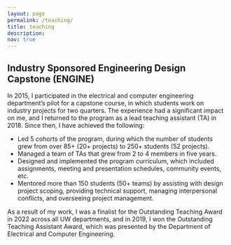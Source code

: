 ```yaml
---
layout: page
permalink: /teaching/
title: teaching
description: 
nav: true
---
```


## Industry Sponsored Engineering Design Capstone (ENGINE)

In 2015, I participated in the electrical and computer engineering department’s pilot for a capstone course, in which students work on industry projects for two quarters. The experience had a significant impact on me, and I returned to the program as a lead teaching assistant (TA) in 2018. Since then, I have achieved the following:

- Led 5 cohorts of the program, during which the number of students grew from over 85+ (20+ projects) to 250+ students (52 projects).
- Managed a team of TAs that grew from 2 to 4 members in five years.
- Designed and implemented the program curriculum, which included assignments, meeting and presentation schedules, community events, etc.
- Mentored more than 150 students (50+ teams) by assisting with design project scoping, providing technical support, managing interpersonal conflicts, and overseeing project management.

As a result of my work, I was a finalist for the Outstanding Teaching Award in 2022 across all UW departments, and in 2019, I won the Outstanding Teaching Assistant Award, which was presented by the Department of Electrical and Computer Engineering.
